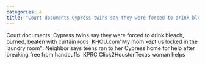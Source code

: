 ```yaml
---
categories: e
title: "Court documents Cypress twins say they were forced to drink bleach burned beaten with curtain rods  KHOUcom"
---
```

Court documents: Cypress twins say they were forced to drink bleach, burned, beaten with curtain rods&nbsp;&nbsp;KHOU.com"My mom kept us locked in the laundry room": Neighbor says teens ran to her Cypress home for help after breaking free from handcuffs&nbsp;&nbsp;KPRC Click2HoustonTexas woman helps